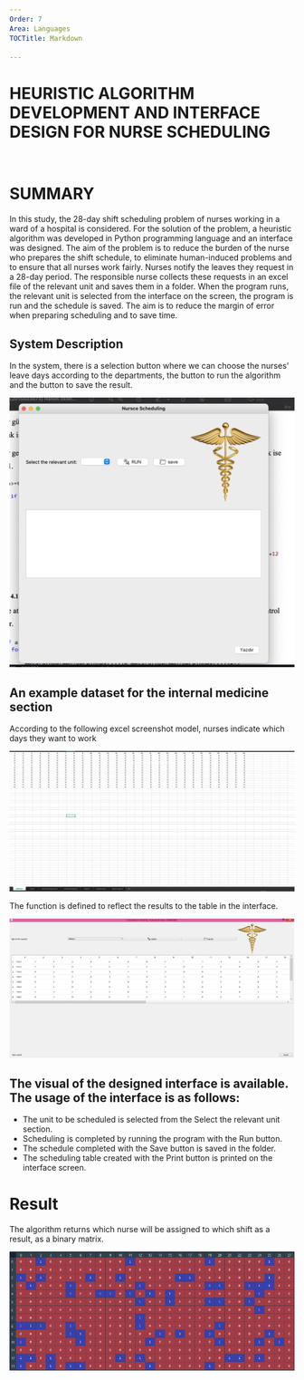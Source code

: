 ```yaml
---
Order: 7
Area: Languages
TOCTitle: Markdown

---
```

# HEURISTIC ALGORITHM DEVELOPMENT AND INTERFACE DESIGN FOR NURSE SCHEDULING
<br>

#  SUMMARY 
In this study, the 28-day shift scheduling problem of nurses working in a ward of a hospital is considered. For the solution of the problem, a heuristic algorithm was developed in Python programming language and an interface was designed. The aim of the problem is to reduce the burden of the nurse who prepares the shift schedule, to eliminate human-induced problems and to ensure that all nurses work fairly.
Nurses notify the leaves they request in a 28-day period. The responsible nurse collects these requests in an excel file of the relevant unit and saves them in a folder. When the program runs, the relevant unit is selected from the interface on the screen, the program is run and the schedule is saved. The aim is to reduce the margin of error when preparing scheduling and to save time.

## System Description

In the system, there is a selection button where we can choose the nurses' leave days according to the departments, the button to run the algorithm and the button to save the result.


<img src="./images/main.png" width="600">

## An example dataset for the internal medicine section
According to the following excel screenshot model, nurses indicate which days they want to work


<img src="./images/data.png" width="600">

The function is defined to reflect the results to the table in the interface.

<img src="./images/resul.png" width="600">

## The visual of the designed interface is available. The usage of the interface is as follows:

- The unit to be scheduled is selected from the Select the relevant unit section.
- Scheduling is completed by running the program with the Run button.
- The schedule completed with the Save button is saved in the folder.
- The scheduling table created with the Print button is printed on the interface screen.

# Result

The algorithm returns which nurse will be assigned to which shift as a result, as a binary matrix.

<img src="./images/resim2.png" width="600">